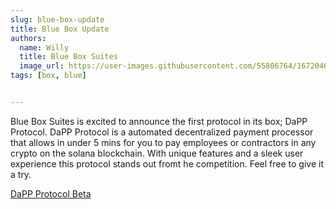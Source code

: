 ```yaml
---
slug: blue-box-update
title: Blue Box Update
authors:
  name: Willy
  title: Blue Box Suites
  image_url: https://user-images.githubusercontent.com/55806764/167204665-9b4d0ace-c916-4106-8b08-1a0633bce750.png
tags: [box, blue]


---
```


Blue Box Suites is excited to announce the first protocol in its box; DaPP Protocol. DaPP Protocol is a automated decentralized payment processor that allows in under 5 mins for you to pay employees or contractors in any crypto on the solana blockchain. With unique features and a sleek user experience this protocol stands out fromt he competition. Feel free to give it a try.

[DaPP Protocol Beta](https://dapp.v3sa.finance)

